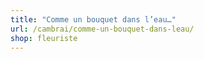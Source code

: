 ```yaml
---
title: "Comme un bouquet dans l’eau…"
url: /cambrai/comme-un-bouquet-dans-leau/
shop: fleuriste
---
```

